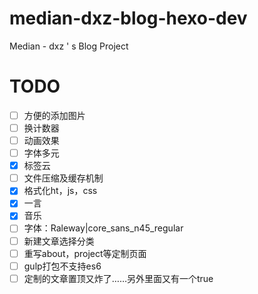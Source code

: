 # median-dxz-blog-hexo-dev

Median - dxz ' s Blog Project

# TODO

- [ ] 方便的添加图片
- [ ] 换计数器
- [ ] 动画效果
- [ ] 字体多元
- [x] 标签云
- [ ] 文件压缩及缓存机制
- [x] 格式化ht，js，css
- [x] 一言
- [x] 音乐
- [ ] 字体：Raleway|core_sans_n45_regular
- [ ] 新建文章选择分类
- [ ] 重写about，project等定制页面
- [ ] gulp打包不支持es6
- [ ] 定制的文章置顶又炸了……另外里面又有一个true
